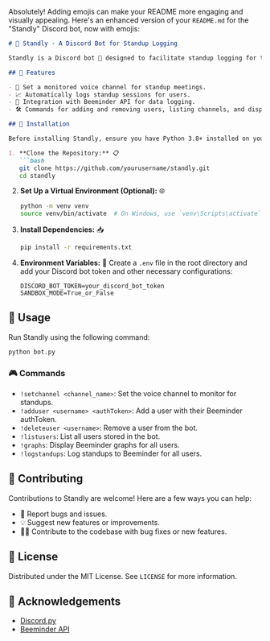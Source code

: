 Absolutely! Adding emojis can make your README more engaging and visually appealing. Here's an enhanced version of your `README.md` for the "Standly" Discord bot, now with emojis:

```markdown
# 🤖 Standly - A Discord Bot for Standup Logging

Standly is a Discord bot 🤖 designed to facilitate standup logging for teams. It integrates with the Beeminder API 📊 to log standup data points and provides various Discord commands for managing standup sessions within a guild.

## 🌟 Features

- 🎤 Set a monitored voice channel for standup meetings.
- 📈 Automatically logs standup sessions for users.
- 🔗 Integration with Beeminder API for data logging.
- 🛠 Commands for adding and removing users, listing channels, and displaying user graphs.

## 🚀 Installation

Before installing Standly, ensure you have Python 3.8+ installed on your system. Standly can be set up in a few simple steps:

1. **Clone the Repository:** 📋
   ```bash
   git clone https://github.com/yourusername/standly.git
   cd standly
   ```

2. **Set Up a Virtual Environment (Optional):** 🌐
   ```bash
   python -m venv venv
   source venv/bin/activate  # On Windows, use `venv\Scripts\activate`
   ```

3. **Install Dependencies:** 📥
   ```bash
   pip install -r requirements.txt
   ```

4. **Environment Variables:** 🔑
   Create a `.env` file in the root directory and add your Discord bot token and other necessary configurations:
   ```
   DISCORD_BOT_TOKEN=your_discord_bot_token
   SANDBOX_MODE=True_or_False
   ```

## 📘 Usage

Run Standly using the following command:

```bash
python bot.py
```

### 🎮 Commands

- `!setchannel <channel_name>`: Set the voice channel to monitor for standups.
- `!adduser <username> <authToken>`: Add a user with their Beeminder authToken.
- `!deleteuser <username>`: Remove a user from the bot.
- `!listusers`: List all users stored in the bot.
- `!graphs`: Display Beeminder graphs for all users.
- `!logstandups`: Log standups to Beeminder for all users.

## 🤝 Contributing

Contributions to Standly are welcome! Here are a few ways you can help:

- 🐛 Report bugs and issues.
- 💡 Suggest new features or improvements.
- 👨‍💻 Contribute to the codebase with bug fixes or new features.

## 📜 License

Distributed under the MIT License. See `LICENSE` for more information.

## 💐 Acknowledgements

- [Discord.py](https://github.com/Rapptz/discord.py)
- [Beeminder API](https://www.beeminder.com/api)


